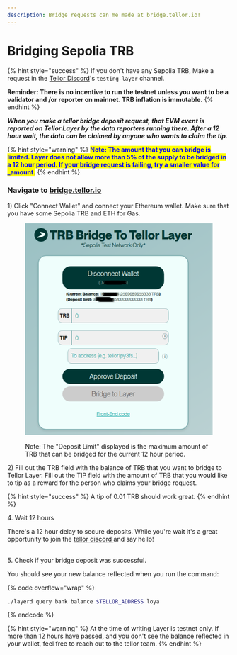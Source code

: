 ```yaml
---
description: Bridge requests can me made at bridge.tellor.io!
---
```


# Bridging Sepolia TRB

{% hint style="success" %}
If you don't have any Sepolia TRB, Make a request in the [Tellor Discord](https://discord.gg/kaMenz4ZVw)'s `testing-layer` channel.

**Reminder: There is no incentive to run the testnet unless you want to be a validator and /or reporter on mainnet. TRB inflation is immutable.**
{% endhint %}

_**When you make a tellor bridge deposit request, that EVM event is reported on Tellor Layer by the data reporters running there. After a 12 hour wait, the data can be claimed by anyone who wants to claim the tip.**_&#x20;

{% hint style="warning" %}
<mark style="color:blue;">N</mark><mark style="color:blue;">**ote: The amount that you can bridge is limited. Layer does not allow more than 5% of the supply to be bridged in a 12 hour period. If your bridge request is failing, try a smaller value for  \_amount.**</mark>
{% endhint %}

### Navigate to [bridge.tellor.io](https://bridge.tellor.io/)

1\) Click "Connect Wallet" and connect your Ethereum wallet. Make sure that you have some Sepolia TRB and ETH for Gas.&#x20;

<figure><img src="../../.gitbook/assets/Screenshot From 2025-04-03 12-18-53.png" alt=""><figcaption><p>Note: The "Deposit Limit" displayed is the maximum amount of TRB that can be bridged for the current 12 hour period.</p></figcaption></figure>

2\) Fill out the TRB field with the balance of TRB that you want to bridge to Tellor Layer. Fill out the TIP field with the amount of TRB that you would like to tip as a reward for the person who claims your bridge request.

{% hint style="success" %}
A tip of 0.01 TRB should work great.
{% endhint %}

4\. Wait 12 hours

There's a 12 hour delay to secure deposits. While you're wait it's a great opportunity to join the [tellor discord ](https://discord.gg/tellor)and say hello!

\
5\. Check if your bridge deposit was successful.

You should see your new balance reflected when you run the command:

{% code overflow="wrap" %}
```sh
./layerd query bank balance $TELLOR_ADDRESS loya
```
{% endcode %}

{% hint style="warning" %}
At the time of writing Layer is testnet only. If more than 12 hours have passed, and you don't see the balance reflected in your wallet, feel free to reach out to the tellor team.
{% endhint %}
